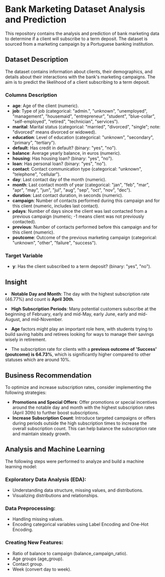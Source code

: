 <!DOCTYPE html>
<html lang="en">
<head>
    <meta charset="UTF-8">
    <meta name="viewport" content="width=device-width, initial-scale=1.0">
    <title>Bank Marketing Dataset Analysis and Prediction</title>
</head>
<body>

<h1>Bank Marketing Dataset Analysis and Prediction</h1>
<p>
    This repository contains the analysis and prediction of bank marketing data to determine if a client will subscribe to a term deposit. The dataset is sourced from a marketing campaign by a Portuguese banking institution.
</p>

<h2>Dataset Description</h2>
<p>
    The dataset contains information about clients, their demographics, and details about their interactions with the bank's marketing campaigns. The aim is to predict the likelihood of a client subscribing to a term deposit.
</p>

<h3>Columns Description</h3>
<ul>
    <li><strong>age</strong>: Age of the client (numeric).</li>
    <li><strong>job</strong>: Type of job (categorical: "admin.", "unknown", "unemployed", "management", "housemaid", "entrepreneur", "student", "blue-collar", "self-employed", "retired", "technician", "services").</li>
    <li><strong>marital</strong>: Marital status (categorical: "married", "divorced", "single"; note: "divorced" means divorced or widowed).</li>
    <li><strong>education</strong>: Level of education (categorical: "unknown", "secondary", "primary", "tertiary").</li>
    <li><strong>default</strong>: Has credit in default? (binary: "yes", "no").</li>
    <li><strong>balance</strong>: Average yearly balance, in euros (numeric).</li>
    <li><strong>housing</strong>: Has housing loan? (binary: "yes", "no").</li>
    <li><strong>loan</strong>: Has personal loan? (binary: "yes", "no").</li>
    <li><strong>contact</strong>: Contact communication type (categorical: "unknown", "telephone", "cellular").</li>
    <li><strong>day</strong>: Last contact day of the month (numeric).</li>
    <li><strong>month</strong>: Last contact month of year (categorical: "jan", "feb", "mar", "apr", "may", "jun", "jul", "aug", "sep", "oct", "nov", "dec").</li>
    <li><strong>duration</strong>: Last contact duration, in seconds (numeric).</li>
    <li><strong>campaign</strong>: Number of contacts performed during this campaign and for this client (numeric, includes last contact).</li>
    <li><strong>pdays</strong>: Number of days since the client was last contacted from a previous campaign (numeric; -1 means client was not previously contacted).</li>
    <li><strong>previous</strong>: Number of contacts performed before this campaign and for this client (numeric).</li>
    <li><strong>poutcome</strong>: Outcome of the previous marketing campaign (categorical: "unknown", "other", "failure", "success").</li>
</ul>

<h3>Target Variable</h3>
<ul>
    <li><strong>y</strong>: Has the client subscribed to a term deposit? (binary: "yes", "no").</li>
</ul>

<h2>Insight</h2>
<p>
    <li><strong>Notable Day and Month</strong>: The day with the highest subscription rate (46.77%) and count is <strong>April 30th</strong>.</li>
</p>
<p>
    <li><strong>High Subscription Periods</strong>: Many potential customers subscribe at the beginning of February, early and mid-May, early June, early and mid-August, and mid-November.</li>
</p>
<p>
    <li><strong>Age</strong> factors might play an important role here, with students trying to build saving habits and retirees looking for ways to manage their savings wisely in retirement.</li>
</p>
<p>
    <li>The subscription rate for clients with a <strong>previous outcome of 'Success' (poutcome) is 64.73%</strong>, which is significantly higher compared to other statuses which are around 10%.</li>
</p>

<h2>Business Recommendation</h2>
<p>
    To optimize and increase subscription rates, consider implementing the following strategies:
</p>
<ul>
    <li><strong>Promotions and Special Offers</strong>: Offer promotions or special incentives around the notable day and month with the highest subscription rates (April 30th) to further boost subscriptions.</li>
    <li><strong>Increase Subscription Count</strong>: Introduce targeted campaigns or offers during periods outside the high subscription times to increase the overall subscription count. This can help balance the subscription rate and maintain steady growth.</li>
</ul>

<h2>Analysis and Machine Learning</h2>
<p>
    The following steps were performed to analyze and build a machine learning model:
</p>

<h3>Exploratory Data Analysis (EDA):</h3>
<ul>
    <li>Understanding data structure, missing values, and distributions.</li>
    <li>Visualizing distributions and relationships.</li>
</ul>

<h3>Data Preprocessing:</h3>
<ul>
    <li>Handling missing values.</li>
    <li>Encoding categorical variables using Label Encoding and One-Hot Encoding.</li>
</ul>

<h3>Creating New Features:</h3>
<ul>
    <li>Ratio of balance to campaign (balance_campaign_ratio).</li>
    <li>Age groups (age_group).</li>
    <li>Contact group.</li>
    <li>Week (convert day to week).</li>
</ul>

</body>
</html>

